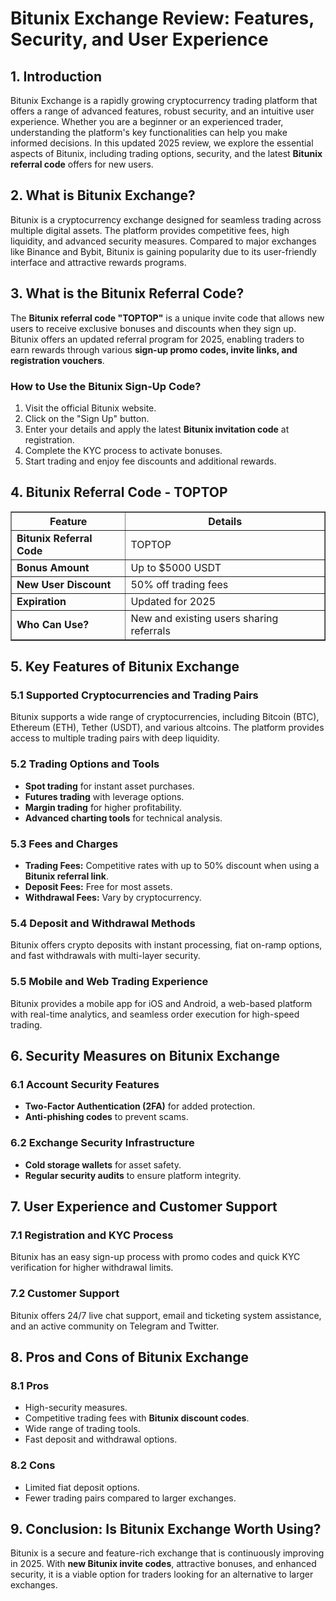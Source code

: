 <h1>Bitunix Exchange Review: Features, Security, and User Experience</h1>
    
<h2>1. Introduction</h2>
<p>Bitunix Exchange is a rapidly growing cryptocurrency trading platform that offers a range of advanced features, robust security, and an intuitive user experience. Whether you are a beginner or an experienced trader, understanding the platform's key functionalities can help you make informed decisions. In this updated 2025 review, we explore the essential aspects of Bitunix, including trading options, security, and the latest <strong>Bitunix referral code</strong> offers for new users.</p>
    
<h2>2. What is Bitunix Exchange?</h2>
<p>Bitunix is a cryptocurrency exchange designed for seamless trading across multiple digital assets. The platform provides competitive fees, high liquidity, and advanced security measures. Compared to major exchanges like Binance and Bybit, Bitunix is gaining popularity due to its user-friendly interface and attractive rewards programs.</p>
    
<h2>3. What is the Bitunix Referral Code?</h2>
<p>The <strong>Bitunix referral code "TOPTOP"</strong> is a unique invite code that allows new users to receive exclusive bonuses and discounts when they sign up. Bitunix offers an updated referral program for 2025, enabling traders to earn rewards through various <strong>sign-up promo codes, invite links, and registration vouchers</strong>.</p>
    
<h3>How to Use the Bitunix Sign-Up Code?</h3>
    <ol>
        <li>Visit the official Bitunix website.</li>
        <li>Click on the "Sign Up" button.</li>
        <li>Enter your details and apply the latest <strong>Bitunix invitation code</strong> at registration.</li>
        <li>Complete the KYC process to activate bonuses.</li>
        <li>Start trading and enjoy fee discounts and additional rewards.</li>
    </ol>
    
<h2>4. Bitunix Referral Code - TOPTOP</h2>
<table border="1">
        <tr>
            <th>Feature</th>
            <th>Details</th>
        </tr>
        <tr>
            <td><strong>Bitunix Referral Code</strong></td>
            <td>TOPTOP</td>
        </tr>
        <tr>
            <td><strong>Bonus Amount</strong></td>
            <td>Up to $5000 USDT</td>
        </tr>
        <tr>
            <td><strong>New User Discount</strong></td>
            <td>50% off trading fees</td>
        </tr>
        <tr>
            <td><strong>Expiration</strong></td>
            <td>Updated for 2025</td>
        </tr>
        <tr>
            <td><strong>Who Can Use?</strong></td>
            <td>New and existing users sharing referrals</td>
        </tr>
</table>
    
<h2>5. Key Features of Bitunix Exchange</h2>
<h3>5.1 Supported Cryptocurrencies and Trading Pairs</h3>
    <p>Bitunix supports a wide range of cryptocurrencies, including Bitcoin (BTC), Ethereum (ETH), Tether (USDT), and various altcoins. The platform provides access to multiple trading pairs with deep liquidity.</p>
    
<h3>5.2 Trading Options and Tools</h3>
    <ul>
        <li><strong>Spot trading</strong> for instant asset purchases.</li>
        <li><strong>Futures trading</strong> with leverage options.</li>
        <li><strong>Margin trading</strong> for higher profitability.</li>
        <li><strong>Advanced charting tools</strong> for technical analysis.</li>
    </ul>
    
<h3>5.3 Fees and Charges</h3>
    <ul>
        <li><strong>Trading Fees:</strong> Competitive rates with up to 50% discount when using a <strong>Bitunix referral link</strong>.</li>
        <li><strong>Deposit Fees:</strong> Free for most assets.</li>
        <li><strong>Withdrawal Fees:</strong> Vary by cryptocurrency.</li>
    </ul>
    
<h3>5.4 Deposit and Withdrawal Methods</h3>
    <p>Bitunix offers crypto deposits with instant processing, fiat on-ramp options, and fast withdrawals with multi-layer security.</p>
    
<h3>5.5 Mobile and Web Trading Experience</h3>
    <p>Bitunix provides a mobile app for iOS and Android, a web-based platform with real-time analytics, and seamless order execution for high-speed trading.</p>
    
<h2>6. Security Measures on Bitunix Exchange</h2>
<h3>6.1 Account Security Features</h3>
    <ul>
        <li><strong>Two-Factor Authentication (2FA)</strong> for added protection.</li>
        <li><strong>Anti-phishing codes</strong> to prevent scams.</li>
    </ul>
    
<h3>6.2 Exchange Security Infrastructure</h3>
    <ul>
        <li><strong>Cold storage wallets</strong> for asset safety.</li>
        <li><strong>Regular security audits</strong> to ensure platform integrity.</li>
    </ul>
    
<h2>7. User Experience and Customer Support</h2>
<h3>7.1 Registration and KYC Process</h3>
    <p>Bitunix has an easy sign-up process with promo codes and quick KYC verification for higher withdrawal limits.</p>
    
<h3>7.2 Customer Support</h3>
<p>Bitunix offers 24/7 live chat support, email and ticketing system assistance, and an active community on Telegram and Twitter.</p>
    
<h2>8. Pros and Cons of Bitunix Exchange</h2>
<h3>8.1 Pros</h3>
    <ul>
        <li>High-security measures.</li>
        <li>Competitive trading fees with <strong>Bitunix discount codes</strong>.</li>
        <li>Wide range of trading tools.</li>
        <li>Fast deposit and withdrawal options.</li>
    </ul>
    
<h3>8.2 Cons</h3>
    <ul>
        <li>Limited fiat deposit options.</li>
        <li>Fewer trading pairs compared to larger exchanges.</li>
    </ul>
    
<h2>9. Conclusion: Is Bitunix Exchange Worth Using?</h2>
    <p>Bitunix is a secure and feature-rich exchange that is continuously improving in 2025. With <strong>new Bitunix invite codes</strong>, attractive bonuses, and enhanced security, it is a viable option for traders looking for an alternative to larger exchanges.</p>
</body>
</html>

